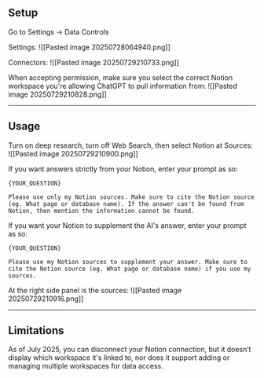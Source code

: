 
## Setup

Go to Settings -> Data Controls

Settings:
![[Pasted image 20250728064940.png]]

Connectors:
![[Pasted image 20250729210733.png]]

When accepting permission, make sure you select the correct Notion workspace you're allowing ChatGPT to pull information from:
![[Pasted image 20250729210828.png]]

---

## Usage

Turn on deep research, turn off Web Search, then select Notion at Sources:
![[Pasted image 20250729210900.png]]

If you want answers strictly from your Notion, enter your prompt as so:
```
{YOUR_QUESTION}

Please use only my Notion sources. Make sure to cite the Notion source (eg. What page or database name). If the answer can't be found from Notion, then mention the information cannot be found.
```

If you want your Notion to supplement the AI's answer, enter your prompt as so:
```
{YOUR_QUESTION}

Please use my Notion sources to supplement your answer. Make sure to cite the Notion source (eg. What page or database name) if you use my sources.
```


At the right side panel is the sources:
![[Pasted image 20250729210916.png]]


---

## Limitations

As of July 2025, you can disconnect your Notion connection, but it doesn’t display which workspace it's linked to, nor does it support adding or managing multiple workspaces for data access.